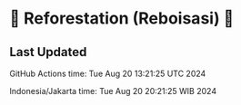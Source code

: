 
# 🌳 Reforestation (Reboisasi) 🌲

## Last Updated

GitHub Actions time: Tue Aug 20 13:21:25 UTC 2024

Indonesia/Jakarta time: Tue Aug 20 20:21:25 WIB 2024
